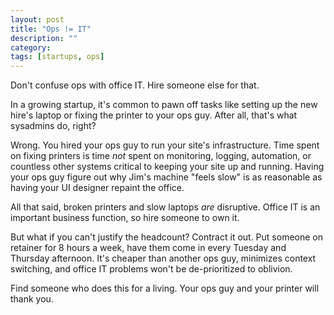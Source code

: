 ```yaml
---
layout: post
title: "Ops != IT"
description: ""
category: 
tags: [startups, ops]
---
```


Don't confuse ops with office IT. Hire someone else for that.

In a growing startup, it's common to pawn off tasks like setting up the new hire's laptop or fixing the printer to your ops guy. After all, that's what sysadmins do, right?

Wrong. You hired your ops guy to run your site's infrastructure. Time spent on fixing printers is time *not* spent on monitoring, logging, automation, or countless other systems critical to keeping your site up and running. Having your ops guy figure out why Jim's machine "feels slow" is as reasonable as having your UI designer repaint the office.

All that said, broken printers and slow laptops *are* disruptive. Office IT is an important business function, so hire someone to own it.

But what if you can't justify the headcount? Contract it out. Put someone on retainer for 8 hours a week, have them come in every Tuesday and Thursday afternoon. It's cheaper than another ops guy, minimizes context switching, and office IT problems won't be de-prioritized to oblivion.

Find someone who does this for a living. Your ops guy and your printer will thank you.